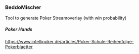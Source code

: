 ### BeddoMischer
Tool to generate Poker Streamoverlay (with win probability)


##### Poker Hands
https://www.intellipoker.de/articles/Poker-Schule-Reihenfolge-Pokerblaetter